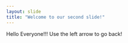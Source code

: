 ```yaml
---
layout: slide
title: "Welcome to our second slide!"
---
```

Hello Everyone!!!
Use the left arrow to go back!